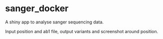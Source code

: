 # sanger_docker
A shiny app to analyse sanger sequencing data. 

Input position and ab1 file, output variants and screenshot around position.
